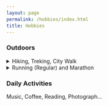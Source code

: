 ```yaml
---
layout: page
permalink: /hobbies/index.html
title: Hobbies
---
```


### Outdoors

<details>
  <summary>Hiking, Treking, City Walk</summary>
  <p>
    I am an avid hiker and trekker. During the COVID-19, I embarked on a backpacking journey in western China (滇藏线，川藏线，新藏线) for over a year, exploring the region through hiking and hitchhiking. Along the way, I engaged in conversations with various individuals, witnessed awe-inspiring landscapes in remote areas(狮泉河至叶城), and developed admiration for the countless pilgrims on the road...

    I have written some travel experiences in the form of short articles (冈仁波齐,洛克线,武功山,雨崩...), which I have uploaded to my personal WeChat official account (闲檀). If you are interested, you can subscribe to it. Certainly, you can also reach out to me through WeChat (tan_peng_hci) to discuss our travel experiences and perhaps even plan our next hiking trip together.

    Hiking has become a lifelong lifestyle for me. The following image depicts the trajectory of my travels in China.

    <img src="/images/outdoors.jpg">
  </p>
</details>

<details>
  <summary>Running (Regular) and Marathon</summary>
  <p>
    Kobe Marathon...

    <br> <img src="/images/kobe.jpg">
  </p>
</details>

### Daily Activities

Music, Coffee, Reading, Photograph...